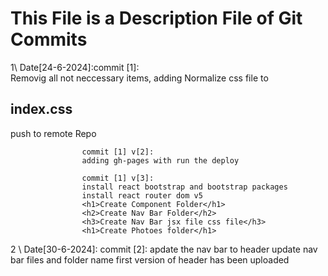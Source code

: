 <h1>This File is a Description File of Git Commits</h1>


1\\ Date[24-6-2024]:commit [1]:    
                    Removig all not neccessary items, 
                    adding Normalize css file to <h2>index.css</h2>
                    push to remote Repo 

                    commit [1] v[2]:
                    adding gh-pages with run the deploy

                    commit [1] v[3]:
                    install react bootstrap and bootstrap packages
                    install react router dom v5
                    <h1>Create Component Folder</h1>
                    <h2>Create Nav Bar Folder</h2>
                    <h3>Create Nav Bar jsx file css file</h3>
                    <h1>Create Photoes folder</h1>
2 \\ Date[30-6-2024]: commit [2]:
                    apdate the nav bar to header
                    update nav bar files and folder name
                    first version of header has been uploaded                 